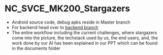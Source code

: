 # NC_SVCE_MK200_Stargazers

- Android source code, debug apks reside in Master branch
- For backend head over to [backend branch](https://github.com/ucalyptus/NC_SVCE_MK200_Stargazers/tree/backend)
- The entire workflow including the current challenges, where stargazers come into the picture, the techstack used by us, the end users, and, the work done by our AI has been explained in our PPT which can be found in the documents folder
